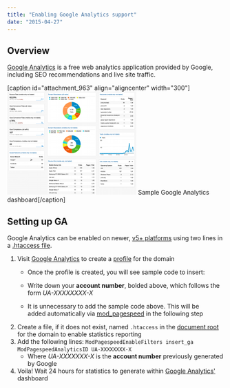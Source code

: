 ```yaml
---
title: "Enabling Google Analytics support"
date: "2015-04-27"
---
```


## Overview

[Google Analytics](http://google.com/analytics) is a free web analytics application provided by Google, including SEO recommendations and live site traffic.

\[caption id="attachment\_963" align="aligncenter" width="300"\][![Sample Google Analytics dashboard](images/rwd-dashboard-300x239.png)](https://kb.apiscp.com/wp-content/uploads/2015/04/rwd-dashboard.png) Sample Google Analytics dashboard\[/caption\]

## Setting up GA

Google Analytics can be enabled on newer, [v5+ platforms](https://kb.apiscp.com/platform/determining-platform-version/ "Determining platform version") using two lines in a [.htaccess file](https://kb.apiscp.com/guides/htaccess-guide/ ".htaccess Guide").

1. Visit [Google Analytics](http://google.com/analytics) to create a [profile](https://support.google.com/analytics/answer/1009694?hl=en) for the domain
    - Once the profile is created, you will see sample code to insert:
        
        <script>
         (function(i,s,o,g,r,a,m){i\['GoogleAnalyticsObject'\]=r;i\[r\]=i\[r\]||function(){
         (i\[r\].q=i\[r\].q||\[\]).push(arguments)},i\[r\].l=1\*new Date();a=s.createElement(o),
         m=s.getElementsByTagName(o)\[0\];a.async=1;a.src=g;m.parentNode.insertBefore(a,m)
         })(window,document,'script','//www.google-analytics.com/analytics.js','ga');
        ga('create', 'UA-99999000-1', 'auto');
         ga('send', 'pageview');
        </script>
        
    - Write down your **account number**, bolded above, which follows the form _UA-XXXXXXXX-X_
    - It is unnecessary to add the sample code above. This will be added automatically via [mod\_pagespeed](https://developers.google.com/speed/pagespeed/module) in the following step
2. Create a file, if it does not exist, named `.htaccess` in the [document root](https://kb.apiscp.com/web-content/where-is-site-content-served-from/ "Where is site content served from?") for the domain to enable statistics reporting
3. Add the following lines: `ModPagespeedEnableFilters insert_ga` `ModPagespeedAnalyticsID UA-XXXXXXXX-X`
    - Where _UA-XXXXXXX-X_ is the **account number** previously generated by Google
4. Voila! Wait 24 hours for statistics to generate within [Google Analytics'](http://google.com/analytics) dashboard
